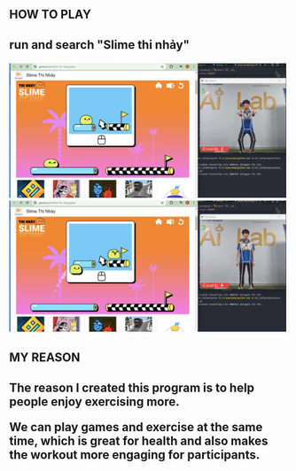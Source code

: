 <h2>HOW TO PLAY<h2>

run and search "Slime thi nhảy"

<img src="data\ready.jpg" alt="Alternative Text" width="500">

<img src="data\jump.jpg" alt="Alternative Text" width="500">

<h2>MY REASON <h2>

The reason I created this program is to help people enjoy exercising more. 

We can play games and exercise at the same time, which is great for health and also makes the workout more engaging for participants.